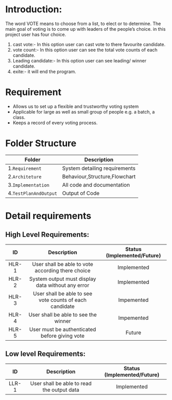 # Introduction: 

 The word VOTE means to choose from a list, to elect or to determine. The main goal of voting is to come up with leaders of the people’s choice. in this project user has four choice. 
1. cast vote:- In this option user can cast vote to there favourite candidate.
2. vote count:- In this option user can see the total vote counts of each candidate. 
3. Leading candidate:- In this option user can see leading/ winner candidate.
4. exite:- it will end the program.


# Requirement
- Allows us to set up a flexible and trustworthy voting system
- Applicable for large as well as small group of people e.g. a batch, a class.
- Keeps a record of  every voting process.


# Folder Structure
|Folder        |Description |
|-------------|-----------|
|1.`Requirement`|System detailing requirements|
|2.`Architeture`|Behaviour,Structure,Flowchart|
|3.`Implementation`|All code and documentation|
|4.`TestPlanAndOutput`|Output of Code|


# Detail requirements
## High Level Requirements:

| ID | Description | Status (Implemented/Future)|
|:---:|:---:|:---:|
|HLR-1| User shall be able to vote according there choice |Implemented|
|HLR-2| System output must display data without any error |Implemented|
|HLR-3| User shall be able to see vote counts of each candidate |Impemented|
|HLR-4| User shall be able to see the winner |Impemented|
|HLR-5| User must be authenticated before giving vote |Future|


##  Low level Requirements:
| ID | Description | Status (Implemented/Future)|
|:---:|:---:|:---:|
|LLR-1|User shall be able to read the output data|Implemented| 
